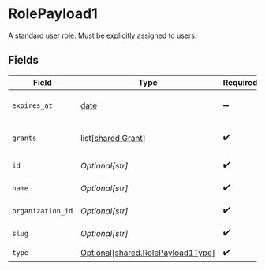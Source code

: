 # RolePayload1

A standard user role. Must be explicitly assigned to users.


## Fields

| Field                                                                            | Type                                                                             | Required                                                                         | Description                                                                      | Example                                                                          |
| -------------------------------------------------------------------------------- | -------------------------------------------------------------------------------- | -------------------------------------------------------------------------------- | -------------------------------------------------------------------------------- | -------------------------------------------------------------------------------- |
| `expires_at`                                                                     | [date](https://docs.python.org/3/library/datetime.html#date-objects)             | :heavy_minus_sign:                                                               | date and time then the role will expire                                          | 2028-07-21T17:32:28Z                                                             |
| `grants`                                                                         | list[[shared.Grant](undefined/models/shared/grant.md)]                           | :heavy_check_mark:                                                               | List of grants (permissions) applied to the role                                 |                                                                                  |
| `id`                                                                             | *Optional[str]*                                                                  | :heavy_check_mark:                                                               | Format: <organization_id>:<slug>                                                 | 123:owner                                                                        |
| `name`                                                                           | *Optional[str]*                                                                  | :heavy_check_mark:                                                               | Human-friendly name for the role                                                 | Owner                                                                            |
| `organization_id`                                                                | *Optional[str]*                                                                  | :heavy_check_mark:                                                               | Id of an organization                                                            | 123                                                                              |
| `slug`                                                                           | *Optional[str]*                                                                  | :heavy_check_mark:                                                               | URL-friendly name for the role                                                   | owner                                                                            |
| `type`                                                                           | [Optional[shared.RolePayload1Type]](undefined/models/shared/rolepayload1type.md) | :heavy_check_mark:                                                               | N/A                                                                              |                                                                                  |